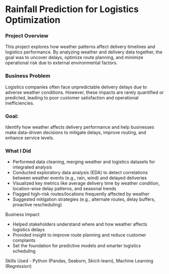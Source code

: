 # Rainfall Prediction for Logistics Optimization


### Project Overview
This project explores how weather patterns affect delivery timelines and logistics performance. By analyzing weather and delivery data together, the goal was to uncover delays, optimize route planning, and minimize operational risk due to external environmental factors.

### Business Problem
Logistics companies often face unpredictable delivery delays due to adverse weather conditions. However, these impacts are rarely quantified or predicted, leading to poor customer satisfaction and operational inefficiencies.

### Goal: 
Identify how weather affects delivery performance and help businesses make data-driven decisions to mitigate delays, improve routing, and enhance service levels.

### What I Did
- Performed data cleaning, merging weather and logistics datasets for integrated analysis
- Conducted exploratory data analysis (EDA) to detect correlations between weather events (e.g., rain, wind) and delayed deliveries
- Visualized key metrics like average delivery time by weather condition, location-wise delay patterns, and seasonal trends
- Flagged high-risk routes/locations frequently affected by weather
- Suggested mitigation strategies (e.g., alternate routes, delay buffers, proactive rescheduling)


 Business Impact
- Helped stakeholders understand where and how weather affects logistics delays
- Provided insight to improve route planning and reduce customer complaints
- Set the foundation for predictive models and smarter logistics scheduling

  
Skills Used - Python (Pandas, Seaborn, Skicit-learn), Machine Learning (Regression)
